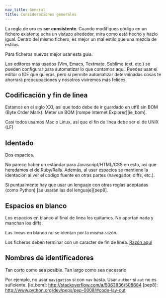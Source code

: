 ```yaml
---
nav_title: General
title: Consideraciones generales
---
```


La regla de oro es **ser consistente**. Cuando modifiques código en un fichero existente echa un vistazo
alrededor, mira como está hecho y hazlo igual. Dentro del mismo fichero, es mejor un mal estilo que una
mezcla de estilos.

Para ficheros nuevos mejor usar esta guía.

Los editores más usados (Vim, Emacs, Textmate, Sublime text, etc.) se pueden configurar para automatizar
lo que contamos aquí. Puedes usar el editor o IDE que quieras, pero si permite automatizar determinadas
cosas te ahorrará preocupaciones y nosotros viviremos más felices.

## Codificación y fin de linea

Estamos en el siglo XXI, así que todo debe de ir guardado en utf8 sin BOM (Byte Order Mark). Meter
un BOM [rompe Internet Explorer][ie_bom].

Casi todos usamos Mac o Linux, así que el fin de linea debe ser el de UNIX (LF)

## Identado

Dos espacios.

No parece haber un estándar para Javascript/HTML/CSS en esto, así que heredamos el de Ruby/Rails.
Además, al usar espacios se mantiene la identación al ver el código fuente en otras partes (navegador,
diffs, etc.).

Si puntualmente hay que usar un lenguaje con otras reglas aceptadas (como Python)
[se usarán las del lenguaje][pep8].

## Espacios en blanco

Los espacios en blanco al final de linea los quitamos. No aportan nada y manchan los diffs.

Las lineas en blanco no se identan por la misma razón.

Los ficheros deben terminar con un caracter de fin de linea. [Razón aqui](http://stackoverflow.com/q/729692/508684)

## Nombres de identificadores

Tan corto como sea posible. Tan largo como sea necesario.

Por ejemplo, no usar `navigation` si con `nav` basta. Usar `author` si `aut` no es suficiente.
[ie_bom]: http://stackoverflow.com/a/5063836/508684
[pep8]: http://www.python.org/dev/peps/pep-0008/#code-lay-out

